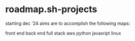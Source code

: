 # roadmap.sh-projects

starting dec '24
aims are to accomplish the following maps:

front end
back end
full stack
aws
python
javasript
linux

<!-- make projects!
use skills to create beneficial things to accent current environment. 
incorporate circuitry/-bending, robotics, solar, radio, and other fun  things. 

imagine if i could make games fit with music i make tech or instrumental or otherwise that are daily tasks but personalized. 
for example: old idea of interactive mirror from '20.

it's good to have a place full of my creativity streamlined all in one area. recording and having an archive is important to me. -->

